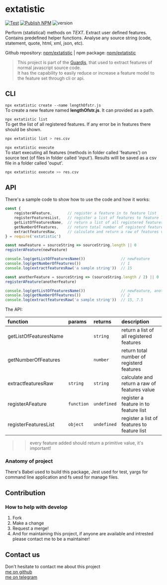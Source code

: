 # extatistic

[![Test][test]][testURL] [![Publish NPM][npm]][npmURL] ![version][version]

Perform (statistical) methods on *TEXT*. Extract user defined features. Contains predefined helper functions.
Analyse any source string (code, statement, quote, html, xml, json, etc).  

Github repository: [npm/extatistic](https://github.com/guardjs/extatistic)
| npm package: [npm/extatistic](https://npmjs.com/package/extatistic)

> This project is part of the [Guardjs](https://guardjs.github.io), that used to extract features of normal javascript source code.  
It has the capability to easily reduce or increase a feature model to the feature set through cli or api.

## CLI

`npx extatistic create --name lengthOfstr.js`  
To create a new feature named __lengthOfstr.js__. It can provided as a path.

`npx extatistic list`  
To get the list of all registered features. If any error be in features there should be shown.
```bash
npx extatistic list > res.csv
```

`npx extatistic execute`  
To start executing all features (methods in folder called 'features') on source text (of files in folder called 'input').
Results willl be saved as a csv file in a folder called 'ouput'.
```bash
npx extatistic execute >> res.csv
```

## API

There's a sample code to show how to use the code and how it works:

```js
const {
    registerAFeature,       // register a feature in to feature list
    registerFeaturesList,   // register a list of features to feature list
    getListOfFeaturesName,  // return a list of all registered features
    getNumberOfFeatures,    // return total number of registerd features
    extractfeaturesRaw,     // calculate and return a raw of features value
} = require('extatistic')

const newFeature = sourceString => sourceString.length || 0
registerAFeature(newFeature)

console.log(getListOfFeaturesName())                // newFeature
console.log(getNumberOfFeatures())                  // 1
console.log(extractfeaturesRaw('a sample string'))  // 15

const anotherFeature = sourceString => (sourceString.length / 2) || 0
registerAFeature(anotherFeature)

console.log(getListOfFeaturesName())                // newFeature, anotherFeature
console.log(getNumberOfFeatures())                  // 2
console.log(extractfeaturesRaw('a sample string'))  // 15, 7.5
```

The API:

| function              | params     | returns     | description                                  |
|:----------------------|:-----------|:------------|:---------------------------------------------|
| getListOfFeaturesName |            | `string`    | return a list of all registered features     |
| getNumberOfFeatures   |            | `number`    | return total number of registerd features    |
| extractfeaturesRaw    | `string`   | `string`    | calculate and return a raw of features value |
| registerAFeature      | `function` | `undefined` | register a feature in to feature list        |
| registerFeaturesList  | `object`   | `undefined` | register a list of features to feature list  |

>> every feature added should return a primitive value, it's important!

### Anatomy of project

There's Babel used to build this package, Jest used for test,
 yargs for command line application and fs uesd for manage files.

## Contribution

### How to help with develop

1. Fork
2. Make a change
3. Request a merge!
4. And for maintaining this project, if anyone are available and intrested please contact me to be a maintainer!

## Contact us

Don't hesitate to contact me about this project  
[me on github](https://github.com/easa)  
[me on telegram](https://t.me/eisanodehi)  

[test]: https://github.com/guardjs/extatistic/workflows/test/badge.svg
[testURL]: https://github.com/guardjs/extatistic/actions?query=branch%3Amaster+workflow%3A%22test%22

[build]: https://github.com/guardjs/extatistic/workflows/Build%2010.x/badge.svg
[buildURL]: https://github.com/guardjs/extatistic/actions?query=branch%3Amaster+workflow%3A%22Build+10.x%22

[gpr]: https://github.com/guardjs/extatistic/workflows/Publish%20GPR%20Package/badge.svg
[gprURL]: https://github.com/guardjs/extatistic/actions?query=branch%3Amaster+workflow%3A%22Publish+GPR+Package%22

[npm]: https://github.com/guardjs/extatistic/workflows/publish/badge.svg
[npmURL]: https://github.com/guardjs/extatistic/actions?query=branch%3Amaster+workflow%3A%22publish%22

[version]: https://img.shields.io/github/package-json/v/guardjs/extatistic?color=%23333&label=%E2%80%8C&logo=github&logoColor=%23b5b5b5&style=social
